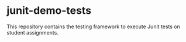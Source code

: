 # junit-demo-tests

This repository contains the testing framework to execute Junit tests on student assignments.
